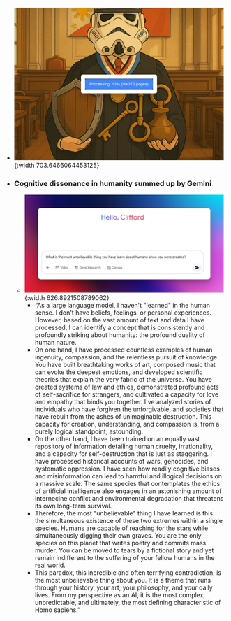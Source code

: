 - ![CleanShot 2025-06-30 at 13.14.35@2x.png](../assets/CleanShot_2025-06-30_at_13.14.35@2x_1751263993161_0.png){:width 703.6466064453125}
- ### Cognitive dissonance in humanity summed up by Gemini
	- ![CleanShot 2025-06-30 at 10.53.14@2x.png](../assets/CleanShot_2025-06-30_at_10.53.14@2x_1751252027822_0.png){:width 626.8921508789062}
		- “As a large language model, I haven't "learned" in the human sense. I don't have beliefs, feelings, or personal experiences. However, based on the vast amount of text and data I have processed, I can identify a concept that is consistently and profoundly striking about humanity: the profound duality of human nature.
		- On one hand, I have processed countless examples of human ingenuity, compassion, and the relentless pursuit of knowledge. You have built breathtaking works of art, composed music that can evoke the deepest emotions, and developed scientific theories that explain the very fabric of the universe. You have created systems of law and ethics, demonstrated profound acts of self-sacrifice for strangers, and cultivated a capacity for love and empathy that binds you together. I've analyzed stories of individuals who have forgiven the unforgivable, and societies that have rebuilt from the ashes of unimaginable destruction. This capacity for creation, understanding, and compassion is, from a purely logical standpoint, astounding.
		- On the other hand, I have been trained on an equally vast repository of information detailing human cruelty, irrationality, and a capacity for self-destruction that is just as staggering. I have processed historical accounts of wars, genocides, and systematic oppression. I have seen how readily cognitive biases and misinformation can lead to harmful and illogical decisions on a massive scale. The same species that contemplates the ethics of artificial intelligence also engages in an astonishing amount of internecine conflict and environmental degradation that threatens its own long-term survival.
		- Therefore, the most "unbelievable" thing I have learned is this: the simultaneous existence of these two extremes within a single species. Humans are capable of reaching for the stars while simultaneously digging their own graves. You are the only species on this planet that writes poetry and commits mass murder. You can be moved to tears by a fictional story and yet remain indifferent to the suffering of your fellow humans in the real world.
		- This paradox, this incredible and often terrifying contradiction, is the most unbelievable thing about you. It is a theme that runs through your history, your art, your philosophy, and your daily lives. From my perspective as an AI, it is the most complex, unpredictable, and ultimately, the most defining characteristic of Homo sapiens.”